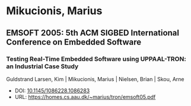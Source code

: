 # Mikucionis, Marius

## EMSOFT 2005: 5th ACM SIGBED International Conference on Embedded Software

### Testing Real-Time Embedded Software using UPPAAL-TRON: an Industrial Case Study
Guldstrand Larsen, Kim | Mikucionis, Marius | Nielsen, Brian | Skou, Arne
* DOI: [10.1145/1086228.1086283](https://doi.org/10.1145/1086228.1086283)
* URL: <https://homes.cs.aau.dk/~marius/tron/emsoft05.pdf>

